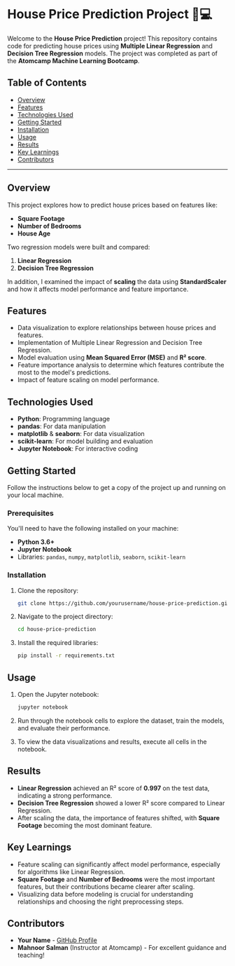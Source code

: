 # House Price Prediction Project 🏡💻

Welcome to the **House Price Prediction** project! This repository contains code for predicting house prices using **Multiple Linear Regression** and **Decision Tree Regression** models. The project was completed as part of the **Atomcamp Machine Learning Bootcamp**.

## Table of Contents
- [Overview](#overview)
- [Features](#features)
- [Technologies Used](#technologies-used)
- [Getting Started](#getting-started)
- [Installation](#installation)
- [Usage](#usage)
- [Results](#results)
- [Key Learnings](#key-learnings)
- [Contributors](#contributors)

---

## Overview

This project explores how to predict house prices based on features like:
- **Square Footage**
- **Number of Bedrooms**
- **House Age**

Two regression models were built and compared:
1. **Linear Regression**
2. **Decision Tree Regression**

In addition, I examined the impact of **scaling** the data using **StandardScaler** and how it affects model performance and feature importance.

## Features
- Data visualization to explore relationships between house prices and features.
- Implementation of Multiple Linear Regression and Decision Tree Regression.
- Model evaluation using **Mean Squared Error (MSE)** and **R² score**.
- Feature importance analysis to determine which features contribute the most to the model's predictions.
- Impact of feature scaling on model performance.

## Technologies Used
- **Python**: Programming language
- **pandas**: For data manipulation
- **matplotlib** & **seaborn**: For data visualization
- **scikit-learn**: For model building and evaluation
- **Jupyter Notebook**: For interactive coding

## Getting Started

Follow the instructions below to get a copy of the project up and running on your local machine.

### Prerequisites

You'll need to have the following installed on your machine:
- **Python 3.6+**
- **Jupyter Notebook**
- Libraries: `pandas`, `numpy`, `matplotlib`, `seaborn`, `scikit-learn`

### Installation

1. Clone the repository:
    ```bash
    git clone https://github.com/yourusername/house-price-prediction.git
    ```
2. Navigate to the project directory:
    ```bash
    cd house-price-prediction
    ```
3. Install the required libraries:
    ```bash
    pip install -r requirements.txt
    ```

## Usage

1. Open the Jupyter notebook:
    ```bash
    jupyter notebook
    ```
2. Run through the notebook cells to explore the dataset, train the models, and evaluate their performance.

3. To view the data visualizations and results, execute all cells in the notebook.

## Results

- **Linear Regression** achieved an R² score of **0.997** on the test data, indicating a strong performance.
- **Decision Tree Regression** showed a lower R² score compared to Linear Regression.
- After scaling the data, the importance of features shifted, with **Square Footage** becoming the most dominant feature.

## Key Learnings

- Feature scaling can significantly affect model performance, especially for algorithms like Linear Regression.
- **Square Footage** and **Number of Bedrooms** were the most important features, but their contributions became clearer after scaling.
- Visualizing data before modeling is crucial for understanding relationships and choosing the right preprocessing steps.

## Contributors

- **Your Name** - [GitHub Profile](https://github.com/yourusername)
- **Mahnoor Salman** (Instructor at Atomcamp) - For excellent guidance and teaching!

